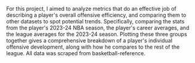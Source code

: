 For this project, I aimed to analyze metrics that do an effective job of describing a player's overall offensive efficiency, and comparing them to other datasets to spot potential trends. Specifically, comparing the stats from the player's 2023-24 NBA season, the player's career averages, and the league averages for the 2023-24 season. Plotting these three groups together gives a comprehensive breakdown of a player's individual offensive development, along with how he compares to the rest of the league. All data was scraped from basketball-reference.
